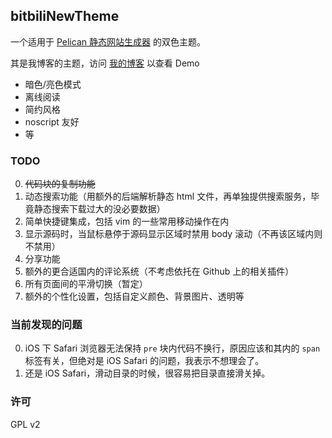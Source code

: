 ## bitbiliNewTheme

一个适用于 [Pelican 静态网站生成器](https://github.com/getpelican/pelican) 的双色主题。

其是我博客的主题，访问 [我的博客](https://bitbili.net) 以查看 Demo

* 暗色/亮色模式
* 离线阅读
* 简约风格
* noscript 友好
* 等

### TODO

0. ~~代码块的复制功能~~
1. 动态搜索功能（用额外的后端解析静态 html 文件，再单独提供搜索服务，毕竟静态搜索下载过大的没必要数据）
2. 简单快捷键集成，包括 vim 的一些常用移动操作在内
3. 显示源码时，当鼠标悬停于源码显示区域时禁用 body 滚动（不再该区域内则不禁用）
4. 分享功能
5. 额外的更合适国内的评论系统（不考虑依托在 Github 上的相关插件）
6. 所有页面间的平滑切换（暂定）
7. 额外的个性化设置，包括自定义颜色、背景图片、透明等

### 当前发现的问题

0. iOS 下 Safari 浏览器无法保持 `pre` 块内代码不换行，原因应该和其内的 `span` 标签有关，但绝对是 iOS Safari 的问题，我表示不想理会了。
1. 还是 iOS Safari，滑动目录的时候，很容易把目录直接滑关掉。

### 许可

GPL v2
